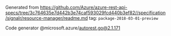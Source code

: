 Generated from https://github.com/Azure/azure-rest-api-specs/tree/3c764635e7d442b3e74caf593029fcd440b3ef82//specification/signalr/resource-manager/readme.md tag: `package-2018-03-01-preview`

Code generator @microsoft.azure/autorest.go@2.1.171


